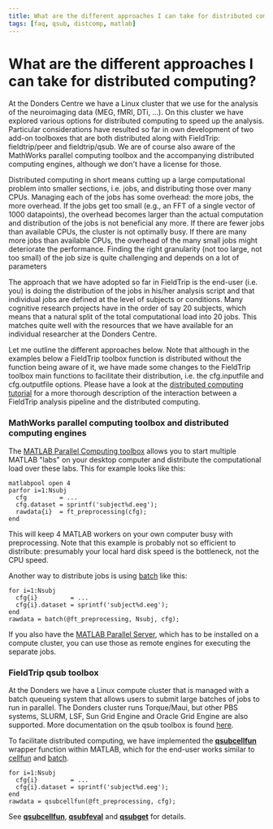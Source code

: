 ```yaml
---
title: What are the different approaches I can take for distributed computing?
tags: [faq, qsub, distcomp, matlab]
---
```


# What are the different approaches I can take for distributed computing?

At the Donders Centre we have a Linux cluster that we use for the analysis of the neuroimaging data (MEG, fMRI, DTi, ...). On this cluster we have explored various options for distributed computing to speed up the analysis. Particular considerations have resulted so far in own development of two add-on toolboxes that are both distributed along with FieldTrip: fieldtrip/peer and fieldtrip/qsub. We are of course also aware of the MathWorks parallel computing toolbox and the accompanying distributed computing engines, although we don't have a license for those.

Distributed computing in short means cutting up a large computational problem into smaller sections, i.e. jobs, and distributing those over many CPUs. Managing each of the jobs has some overhead: the more jobs, the more overhead. If the jobs get too small (e.g., an FFT of a single vector of 1000 datapoints), the overhead becomes larger than the actual computation and distribution of the jobs is not beneficial any more. If there are fewer jobs than available CPUs, the cluster is not optimally busy. If there are many more jobs than available CPUs, the overhead of the many small jobs might deteriorate the performance. Finding the right granularity (not too large, not too small) of the job size is quite challenging and depends on a lot of parameters

The approach that we have adopted so far in FieldTrip is the end-user (i.e. you) is doing the distribution of the jobs in his/her analysis script and that individual jobs are defined at the level of subjects or conditions. Many cognitive research projects have in the order of say 20 subjects, which means that a natural split of the total computational load into 20 jobs. This matches quite well with the resources that we have available for an individual researcher at the Donders Centre.

Let me outline the different approaches below. Note that although in the examples below a FieldTrip toolbox function is distributed without the function being aware of it, we have made some changes to the FieldTrip toolbox main functions to facilitate their distribution, i.e. the cfg.inputfile and cfg.outputfile options. Please have a look at the [distributed computing tutorial](/tutorial/distributedcomputing) for a more thorough description of the interaction between a FieldTrip analysis pipeline and the distributed computing.

### MathWorks parallel computing toolbox and distributed computing engines

The [MATLAB Parallel Computing toolbox](http://www.mathworks.nl/products/parallel-computing) allows you to start multiple MATLAB "labs" on your desktop computer and distribute the computational load over these labs. This for example looks like this:

    matlabpool open 4
    parfor i=1:Nsubj
      cfg         = ...
      cfg.dataset = sprintf('subject%d.eeg');
      rawdata{i}  = ft_preprocessing(cfg);
    end

This will keep 4 MATLAB workers on your own computer busy with preprocessing. Note that this example is probably not so efficient to distribute: presumably your local hard disk speed is the bottleneck, not the CPU speed.

Another way to distribute jobs is using [batch](https://www.mathworks.com/help/distcomp/batch.html) like this:

    for i=1:Nsubj
      cfg{i}         = ...
      cfg{i}.dataset = sprintf('subject%d.eeg');
    end
    rawdata = batch(@ft_preprocessing, Nsubj, cfg);

If you also have the [MATLAB Parallel Server](https://nl.mathworks.com/products/matlab-parallel-server.html), which has to be installed on a compute cluster, you can use those as remote engines for executing the separate jobs.

### FieldTrip qsub toolbox

At the Donders we have a Linux compute cluster that is managed with a batch queueing system that allows users to submit large batches of jobs to run in parallel. The Donders cluster runs Torque/Maui, but other PBS systems, SLURM, LSF, Sun Grid Engine and Oracle Grid Engine are also supported. More documentation on the qsub toolbox is found [here](/development/module/qsub).

To facilitate distributed computing, we have implemented the **[qsubcellfun](/reference/qsub/qsubcellfun)** wrapper function within MATLAB, which for the end-user works similar to [cellfun](https://nl.mathworks.com/help/matlab/ref/cellfun.html) and [batch](https://nl.mathworks.com/help/parallel-computing/batch.html).

    for i=1:Nsubj
      cfg{i}         = ...
      cfg{i}.dataset = sprintf('subject%d.eeg');
    end
    rawdata = qsubcellfun(@ft_preprocessing, cfg);

See **[qsubcellfun](/reference/qsub/qsubcellfun)**, **[qsubfeval](/reference/qsub/qsubfeval)** and **[qsubget](/reference/qsub/qsubget)** for details.
